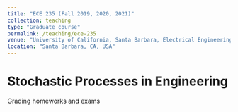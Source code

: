 ```yaml
---
title: "ECE 235 (Fall 2019, 2020, 2021)"
collection: teaching
type: "Graduate course"
permalink: /teaching/ece-235
venue: "University of California, Santa Barbara, Electrical Engineering"
location: "Santa Barbara, CA, USA"
---
```


Stochastic Processes in Engineering
======
Grading homeworks and exams